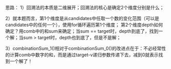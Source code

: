 思路：
  1）回溯法的本质是二维展开；回溯法的核心是确定2个维度分别是什么；

  2）就本题而言，第1个维度是从candidates中任取一个数的变化范围（可以是candidates中的任何一个），使用for循环遍历第1个维度；
     第2个维度depth如何确定？用comb中的和sum来确定；当sum == target时，depth到底了，找到一个解；当sum > target时，depth也到底了，但是不是解；

  3）combinationSum_1()相对于combinationSum_0()的改进点在于：不必经常性的计算comb中数字的和，而是通过target-v递归参数传递下去，减到0就表示找到一个解了！
